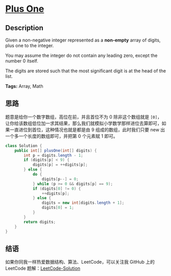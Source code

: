 # [Plus One][title]

## Description

Given a non-negative integer represented as a **non-empty** array of digits, plus one to the integer.

You may assume the integer do not contain any leading zero, except the number 0 itself.

The digits are stored such that the most significant digit is at the head of the list.

**Tags:** Array, Math


## 思路

题意是给你一个数字数组，高位在前，并且首位不为 0 除非这个数组就是 `[0]`，让你给该数组低位加一求其结果，那么我们就模拟小学数学那样进位去算即可，如果一直进位到首位，这种情况也就是都是由 9 组成的数组，此时我们只要 new 出一个多一个长度的数组即可，并把第 0 个元素赋 1 即可。

```java
class Solution {
    public int[] plusOne(int[] digits) {
        int p = digits.length - 1;
        if (digits[p] < 9) {
            digits[p] = ++digits[p];
        } else {
            do {
                digits[p--] = 0;
            } while (p >= 0 && digits[p] == 9);
            if (digits[0] != 0) {
                ++digits[p];
            } else {
                digits = new int[digits.length + 1];
                digits[0] = 1;
            }
        }
        return digits;
    }
}
```


## 结语

如果你同我一样热爱数据结构、算法、LeetCode，可以关注我 GitHub 上的 LeetCode 题解：[LeetCode-Solution][ls]



[title]: https://leetcode.com/problems/plus-one
[ls]: https://github.com/SDE603/LeetCode-Solution
